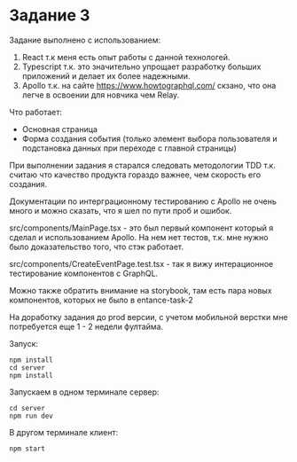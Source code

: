 Задание 3
======

Задание выполнено с использованием:
1. React т.к меня есть опыт работы с данной технологей.
2. Typescript т.к. это значительно упрощает разработку больших приложений и делает их более надежными.
3. Apollo т.к. на сайте https://www.howtographql.com/ скзано, что она легче в освоении для новчика чем Relay.

Что работает:
- Основная страница
- Форма создания события (только элемент выбора пользователя и подстановка данных при переходе с главной страницы)

При выполнении задания я старался следовать методологии TDD т.к. считаю что качество продукта гораздо важнее,
чем скорость его создания. 

Документации по интерграционному тестированию с Apollo не очень много и можно сказать, что я шел по пути проб и ошибок.

src/components/MainPage.tsx - это был первый компонент который я сделал и использованием Apollo.
На нем нет тестов, т.к. мне нужно было доказательство того, что стэк работает.

src/components/CreateEventPage.test.tsx - так я вижу интерационное тестирование компонентов с GraphQL.

Можно также обратить внимание на storybook, там есть пара новых компонентов, которых не было в entance-task-2

На доработку задания до prod версии, с учетом мобильной верстки мне потребуется еще 1 - 2 недели фултайма.


Запуск:

```
npm install
cd server
npm install
````

Запускаем в одном терминале сервер:
```
cd server
npm run dev
```

В другом терминале клиент:
```
npm start
```
